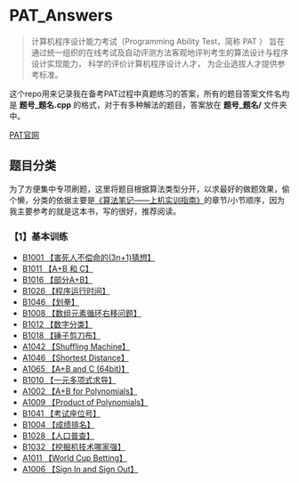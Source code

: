 # PAT_Answers
> 计算机程序设计能力考试（Programming Ability Test，简称 PAT ） 旨在通过统一组织的在线考试及自动评测方法客观地评判考生的算法设计与程序设计实现能力， 科学的评价计算机程序设计人才， 为企业选拔人才提供参考标准。

这个repo用来记录我在备考PAT过程中真题练习的答案，所有的题目答案文件名均是 **题号_题名.cpp** 的格式，对于有多种解法的题目，答案放在 **题号_题名/** 文件夹中。

[PAT官网](https://www.patest.cn/)

## 题目分类

为了方便集中专项刷题，这里将题目根据算法类型分开，以求最好的做题效果，偷个懒，分类的依据主要是[《算法笔记——上机实训指南》](https://book.douban.com/subject/30162908/)的章节/小节顺序，因为我主要参考的就是这本书，写的很好，推荐阅读。

### 【1】基本训练

- [B1001 【害死人不偿命的(3n+1)猜想】](./PAT_LevelB/1001_3n+1.cpp)
- [B1011 【A+B 和 C】](PAT_LevelB/1011_A+B和C.cpp)
- [B1016 【部分A+B】](PAT_LevelB\1016_部分A+B.cpp)
- [B1026 【程序运行时间】](PAT_LevelB\1026_程序运行时间.cpp)
- [B1046 【划拳】](PAT_LevelB\1046_划拳.cpp)
- [B1008 【数组元素循环右移问题】](PAT_LevelB\1008_数组元素循环右移问题.cpp)
- [B1012 【数字分类】](PAT_LevelB\1012_数字分类.cpp)
- [B1018 【锤子剪刀布】](PAT_LevelB\1018_锤子剪刀布.cpp)
- [A1042 【Shuffling Machine】](PAT_LevelA\1042_Shuffling_Machine.cpp)
- [A1046 【Shortest Distance】](PAT_LevelA\1046_Shortest_Distance.cpp)
- [A1065 【A+B and C (64bit)】](PAT_LevelA\1065_A+B_and_C_(64bit).cpp)
- [B1010 【一元多项式求导】](PAT_LevelB\1010_一元多项式求导.cpp)
- [A1002 【A+B for Polynomials】](PAT_LevelA\1002_A+B_for_Polynomials.cpp)
- [A1009 【Product of Polynomials】](PAT_LevelA\1009_Product_of_Polynomials.cpp)
- [B1041 【考试座位号】](PAT_LevelB\1041_考试座位号.cpp)
- [B1004 【成绩排名】](PAT_LevelB\1004_成绩排名.cpp)
- [B1028 【人口普查】](PAT_LevelB\1028_人口普查.cpp)
- [B1032 【挖掘机技术哪家强】](PAT_LevelB\1032_挖掘机技术哪家强.cpp)
- [A1011 【World Cup Betting】](PAT_LevelA\1011_World_Cup_Betting.cpp)
- [A1006 【Sign In and Sign Out】](PAT_LevelA\1006_Sign_In_and_Sign_Out.cpp)


